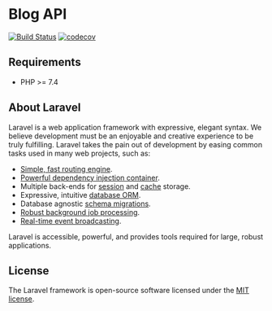 # Blog API

[![Build Status](https://travis-ci.com/Magnum34/blogs_api.svg?branch=master)](https://travis-ci.com/Magnum34/blogs_api)
[![codecov](https://codecov.io/gh/Magnum34/blog_api/branch/master/graph/badge.svg)](https://codecov.io/gh/Magnum34/blog_api)


## Requirements
* PHP >= 7.4

## About Laravel

Laravel is a web application framework with expressive, elegant syntax. We believe development must be an enjoyable and creative experience to be truly fulfilling. Laravel takes the pain out of development by easing common tasks used in many web projects, such as:

- [Simple, fast routing engine](https://laravel.com/docs/routing).
- [Powerful dependency injection container](https://laravel.com/docs/container).
- Multiple back-ends for [session](https://laravel.com/docs/session) and [cache](https://laravel.com/docs/cache) storage.
- Expressive, intuitive [database ORM](https://laravel.com/docs/eloquent).
- Database agnostic [schema migrations](https://laravel.com/docs/migrations).
- [Robust background job processing](https://laravel.com/docs/queues).
- [Real-time event broadcasting](https://laravel.com/docs/broadcasting).

Laravel is accessible, powerful, and provides tools required for large, robust applications.


## License

The Laravel framework is open-source software licensed under the [MIT license](https://opensource.org/licenses/MIT).
